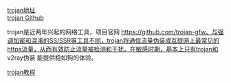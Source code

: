 

[trojan地址](https://trojan-gfw.github.io/trojan/overview)  
[trojan Github](https://github.com/trojan-gfw/trojan)  

trojan是近两年兴起的网络工具，项目官网 https://github.com/trojan-gfw。与强调加密和混淆的SS/SSR等工具不同，trojan将通信流量伪装成互联网上最常见的https流量，从而有效防止流量被检测和干扰。在敏感时期，基本上只有trojan和 v2ray伪装 能提供稳如狗的体验。



[trojan教程](https://tlanyan.pp.ua/trojan-tutorial/)

